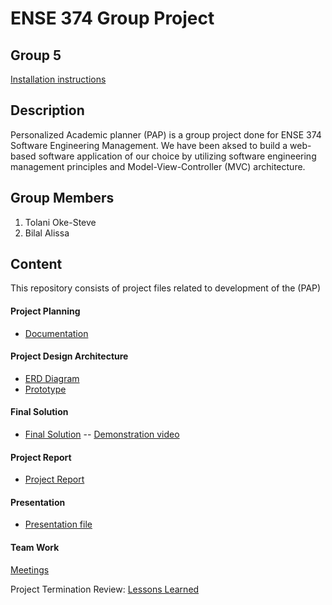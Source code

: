 # ENSE 374 Group Project

## Group 5

[Installation instructions](https://github.com/ENSE374-F23/group5_proj/blob/main/PAP%20web%20app/readme.md) 

## Description

Personalized Academic planner (PAP) is a group project done for ENSE 374 Software Engineering Management. We have been aksed to build a web-based software application of our choice by utilizing software engineering management principles and Model-View-Controller (MVC) architecture. 

## Group Members

1. Tolani Oke-Steve
2. Bilal Alissa

## Content
This repository consists of project files related to development of the (PAP)

#### Project Planning
- [Documentation](https://github.com/ENSE374-F23/group5_proj/tree/main/Documents)

#### Project Design Architecture
- [ERD Diagram](https://github.com/ENSE374-F23/group5_proj/blob/main/Solutions/374F23Grp5Proj-PAP-ERD.png)
- [Prototype](https://github.com/ENSE374-F23/group5_proj/blob/main/Solutions/Screen_Recording_2023-11-29_at_1.22.11_PM.mov)

#### Final Solution
- [Final Solution]()  -- [Demonstration video]()

#### Project Report
- [Project Report](https://github.com/ENSE374-F23/group5_proj/blob/main/Techincal%20Report%20and%20slides/REPORT.md)

#### Presentation

- [Presentation file](https://github.com/ENSE374-F23/group5_proj/blob/main/Techincal%20Report%20and%20slides/Project_Presentation_ENSE%20374.pptx)

#### Team Work
 [Meetings](https://github.com/ENSE374-F23/group5_proj/tree/main/Meetings)

Project Termination Review: [Lessons Learned](https://github.com/ENSE374-F23/group5_proj/blob/main/Documents/Lessons%20Learned%20Report.docx)
